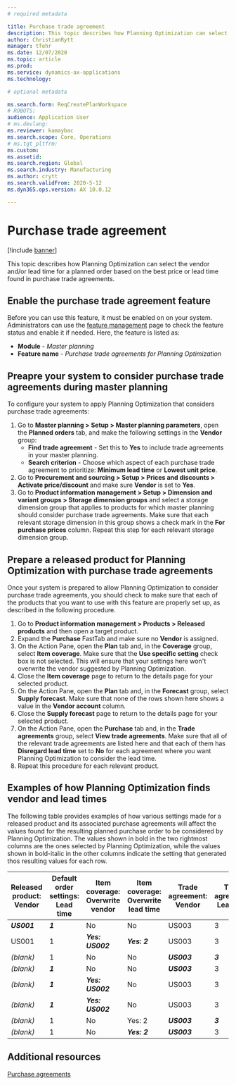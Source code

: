 ```yaml
---
# required metadata

title: Purchase trade agreement
description: This topic describes how Planning Optimization can select vendor and lead time based on the best price or lead time found in purchase trade agreements.
author: ChristianRytt
manager: tfehr
ms.date: 12/07/2020
ms.topic: article
ms.prod: 
ms.service: dynamics-ax-applications
ms.technology: 

# optional metadata

ms.search.form: ReqCreatePlanWorkspace
# ROBOTS: 
audience: Application User
# ms.devlang: 
ms.reviewer: kamaybac
ms.search.scope: Core, Operations
# ms.tgt_pltfrm: 
ms.custom: 
ms.assetid: 
ms.search.region: Global
ms.search.industry: Manufacturing
ms.author: crytt
ms.search.validFrom: 2020-5-12
ms.dyn365.ops.version: AX 10.0.12

---
```

# Purchase trade agreement

[!include [banner](../../includes/banner.md)]

This topic describes how Planning Optimization can select the vendor and/or lead time for a planned order based on the best price or lead time found in purchase trade agreements.

## Enable the purchase trade agreement feature

Before you can use this feature, it must be enabled on on your system. Administrators can use the [feature management](../../fin-ops-core/fin-ops/get-started/feature-management/feature-management-overview.md) page to check the feature status and enable it if needed. Here, the feature is listed as:

- **Module** - *Master planning*
- **Feature name** - *Purchase trade agreements for Planning Optimization*

## Preapre your system to consider purchase trade agreements during master planning

To configure your system to apply Planning Optimization that considers purchase trade agreements:

1. Go to **Master planning \> Setup \> Master planning parameters**, open the **Planned orders** tab, and make the following settings in the **Vendor** group:
    - **Find trade agreement** - Set this to **Yes** to include trade agreements in your master planning.
    - **Search criterion** - Choose which aspect of each purchase trade agreement to prioritize: **Minimum lead time** or **Lowest unit price**.
1. Go to **Procurement and sourcing > Setup > Prices and discounts > Activate price/discount** and make sure **Vendor** is set to **Yes**. <!-- KFM: I put this here because it seems like a site-wide setting: is that right? Also, Vendor group, and all vendors, don't matter? -->
1. Go to **Product information management > Setup > Dimension and variant groups > Storage dimension groups** and select a storage dimension group that applies to products for which master planning should consider purchase trade agreements. Make sure that each relevant storage dimension in this group shows a check mark in the **For purchase prices** column. Repeat this step for each relevant storage dimension group. <!-- KMF: Is this specific enough regarding how to select the group and dimension? --> 

## Prepare a released product for Planning Optimization with purchase trade agreements

Once your system is prepared to allow Planning Optimization to consider purchase trade agreements, you should check to make sure that each of the products that you want to use with this feature are properly set up, as described in the following procedure.

1. Go to **Product information management > Products > Released products** and then open a target product.
1. Expand the **Purchase** FastTab and make sure no **Vendor** is assigned.
1. On the Action Pane, open the **Plan** tab and, in the **Coverage** group, select **Item coverage**. Make sure that the **Use specific setting** check box is not selected. This will ensure that your settings here won't overwrite the vendor suggested by Planning Optimization. <!-- KFM: Should we also mention overwriting the lead time here, as mentioned in the table? -->
1. Close the **Item coverage** page to return to the details page for your selected product.
1. On the Action Pane, open the **Plan** tab and, in the **Forecast** group, select **Supply forecast**. Make sure that none of the rows shown here shows a value in the **Vendor account** column.
1. Close the **Supply forecast** page to return to the details page for your selected product.
1. On the Action Pane, open the **Purchase** tab and, in the **Trade agreements** group, select **View trade agreements**. Make sure that all of the relevant trade agreements are listed here and that each of them has **Disregard lead time** set to **No** for each agreement where you want Planning Optimization to consider the lead time. <!-- KMF: Do we mean at the bottom of the page here? I was never able to add a trade agreement so I couldn't check this. Also, we do mean "Disregard lead time", not "Ignore lead time", right? -->
1. Repeat this procedure for each relevant product.

## Examples of how Planning Optimization finds vendor and lead times

The following table provides examples of how various settings made for a released product and its associated purchase agreements will affect the values found for the resulting planned purchase order to be considered by Planning Optimization. The values shown in bold in the two rightmost columns are the ones selected by Planning Optimization, while the values shown in bold-italic in the other columns indicate the setting that generated thos resulting values for each row.

<!-- KFM: We haven't mentioned "Default order settings: Lead time" or "Item coverage: Overwrite lead time" before now. Should we add these to the earlier procedure? -->

| **Released product: Vendor** | **Default order settings: Lead time** | **Item coverage: Overwrite vendor** | **Item coverage: Overwrite lead time** | **Trade agreement: Vendor** | **Trade agreement: Lead time** | **Trade agreement: Disregard lead time** | **Resulting vendor** | **Resulting lead time** |
| --- | --- | --- | --- | --- | --- | --- | --- | --- |
| ***US001*** | ***1*** | No | No | US003 | 3 | NO | **US001** | **1** |
| US001 | 1 | ***Yes: US002*** | ***Yes: 2*** | US003 | 3 | NO | **US002** | **2** |
| *(blank)* | 1 | No | No | ***US003*** | ***3*** | NO | **US003** | **3** |
| *(blank)* | ***1*** | No | No | ***US003*** | 3 | YES | **US003** | **1** |
| *(blank)* | ***1*** | ***Yes: US002*** | No | US003 | 3 | NO | **US002** | **1** |
| *(blank)* | ***1*** | ***Yes: US002*** | No | US003 | 3 | NO | **US002** | **1** |
| *(blank)* | 1 | No | Yes: 2 | ***US003*** | ***3*** | NO | **US003** | **3** |
| *(blank)* | 1 | No | ***Yes: 2*** | ***US003*** | 3 | YES | **US003** | **2** |

## Additional resources

[Purchase agreements](../../procurement/purchase-agreements.md)

<!-- KFM: Are "purchase agreements", "trade agreements" and "purchase trade agreements" all the same thing? Can we choose just one of these terms for this topic? -->
